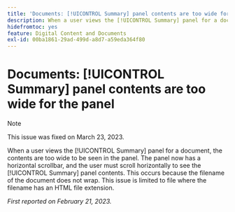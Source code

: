 ```yaml
---
title: 'Documents: [!UICONTROL Summary] panel contents are too wide for the panel'
description: When a user views the [!UICONTROL Summary] panel for a document, the contents are too wide to be seen in the panel. The panel now has a horizontal scrollbar, and the user must scroll horizontally to see the [!UICONTROL Summary] panel contents. This occurs because the filename of the document does not wrap. This issue is limited to file where the filename has an HTML file extension.
hidefromtoc: yes
feature: Digital Content and Documents
exl-id: 00ba1861-29ad-499d-a8d7-a59eda364f80
---
```

# Documents: [!UICONTROL Summary] panel contents are too wide for the panel

>[!NOTE]
>
>This issue was fixed on March 23, 2023.

When a user views the [!UICONTROL Summary] panel for a document, the contents are too wide to be seen in the panel. The panel now has a horizontal scrollbar, and the user must scroll horizontally to see the [!UICONTROL Summary] panel contents. This occurs because the filename of the document does not wrap. This issue is limited to file where the filename has an HTML file extension.

_First reported on February 21, 2023._
